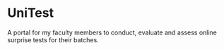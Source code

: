 # UniTest
A portal for my faculty members to conduct, evaluate and assess online surprise tests for their batches.
